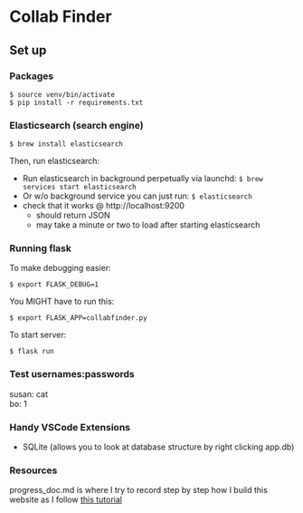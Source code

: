# Collab Finder

## Set up
### **Packages**
```shell
$ source venv/bin/activate
$ pip install -r requirements.txt
```

### **Elasticsearch (search engine)**

```shell
$ brew install elasticsearch
```

Then, run elasticsearch:
- Run elasticsearch in background perpetually via launchd: `$ brew services start elasticsearch`
- Or w/o background service you can just run: `$ elasticsearch`
- check that it works @ http://localhost:9200
    - should return JSON
    - may take a minute or two to load after starting elasticsearch

### **Running flask**
To make debugging easier:
```shell
$ export FLASK_DEBUG=1
``` 
You MIGHT have to run this:
```
$ export FLASK_APP=collabfinder.py
```
To start server:
```shell
$ flask run
```
### **Test usernames:passwords**
susan: cat<br>
bo: 1

### **Handy VSCode Extensions**
- SQLite (allows you to look at database structure by right clicking app.db)

### **Resources**
progress_doc.md is where I try to record step by step how I build this website as I follow [this tutorial](https://blog.miguelgrinberg.com/post/the-flask-mega-tutorial-part-i-hello-world)
